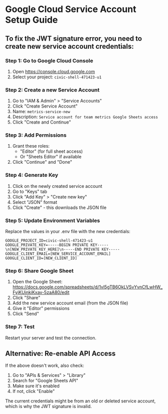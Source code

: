 # Google Cloud Service Account Setup Guide

## To fix the JWT signature error, you need to create new service account credentials:

### Step 1: Go to Google Cloud Console
1. Open https://console.cloud.google.com
2. Select your project: `civic-shell-471423-u1`

### Step 2: Create a new Service Account
1. Go to "IAM & Admin" > "Service Accounts"
2. Click "Create Service Account"
3. Name: `metrics-service-new`
4. Description: `Service account for team metrics Google Sheets access`
5. Click "Create and Continue"

### Step 3: Add Permissions
1. Grant these roles:
   - "Editor" (for full sheet access)
   - Or "Sheets Editor" if available
2. Click "Continue" and "Done"

### Step 4: Generate Key
1. Click on the newly created service account
2. Go to "Keys" tab
3. Click "Add Key" > "Create new key"
4. Select "JSON" format
5. Click "Create" - this downloads the JSON file

### Step 5: Update Environment Variables
Replace the values in your .env file with the new credentials:

```
GOOGLE_PROJECT_ID=civic-shell-471423-u1
GOOGLE_PRIVATE_KEY=-----BEGIN PRIVATE KEY-----\n[NEW_PRIVATE_KEY_HERE]\n-----END PRIVATE KEY-----
GOOGLE_CLIENT_EMAIL=[NEW_SERVICE_ACCOUNT_EMAIL]
GOOGLE_CLIENT_ID=[NEW_CLIENT_ID]
```

### Step 6: Share Google Sheet
1. Open the Google Sheet: https://docs.google.com/spreadsheets/d/1vl5gTB6OkLVSvYvnCfLwHW_FyjKUinkiKxav-5zaA80/edit
2. Click "Share"
3. Add the new service account email (from the JSON file)
4. Give it "Editor" permissions
5. Click "Send"

### Step 7: Test
Restart your server and test the connection.

## Alternative: Re-enable API Access
If the above doesn't work, also check:
1. Go to "APIs & Services" > "Library"
2. Search for "Google Sheets API" 
3. Make sure it's enabled
4. If not, click "Enable"

The current credentials might be from an old or deleted service account, which is why the JWT signature is invalid.